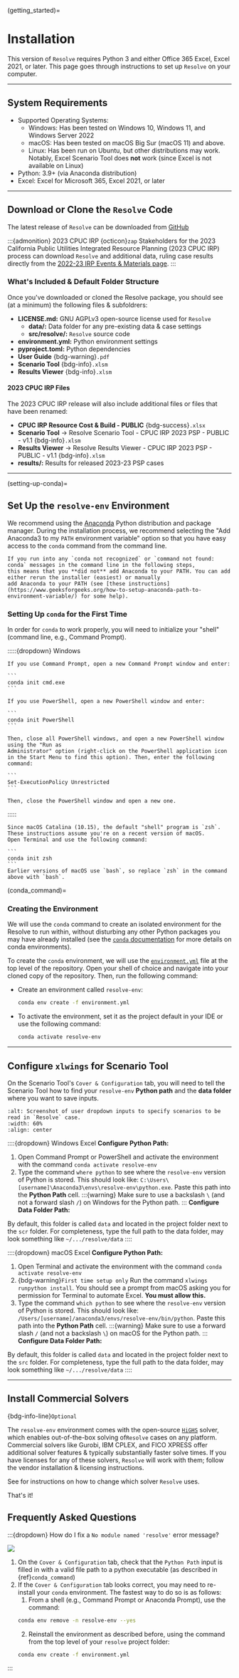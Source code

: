(getting_started)=
# Installation

This version of `Resolve` requires Python 3 and either Office 365 Excel, Excel 2021, or later. This page 
goes through instructions to set up `Resolve` on your computer.

---

## System Requirements
- Supported Operating Systems: 
  - Windows: Has been tested on Windows 10, Windows 11, and Windows Server 2022
  - macOS: Has been tested on macOS Big Sur (macOS 11) and above.
  - Linux: Has been run on Ubuntu, but other distributions may work. Notably, Excel Scenario Tool does **not** work 
    (since Excel is not available on Linux)
- Python: 3.9+ (via Anaconda distribution)
- Excel: Excel for Microsoft 365, Excel 2021, or later

---

## Download or Clone the `Resolve` Code

The latest release of `Resolve` can be downloaded from [GitHub](https://github.com/e3-/resolve/releases/latest)

:::{admonition} 2023 CPUC IRP {octicon}`zap`
Stakeholders for the 2023 California Public Utilities Integrated Resource Planning (2023 CPUC IRP) process can download 
`Resolve` and additional data, ruling case results directly from the [2022-23 IRP Events & Materials page](https://www.cpuc.ca.gov/industries-and-topics/electrical-energy/electric-power-procurement/long-term-procurement-planning/2022-irp-cycle-events-and-materials).
:::

### What's Included & Default Folder Structure

Once you've downloaded or cloned the Resolve package, you should see (at a minimum) the following files & subfoldrers:

* **LICENSE.md:** GNU AGPLv3 open-source license used for `Resolve`
  * **data/:** Data folder for any pre-existing data & case settings
  * **src/resolve/:** `Resolve` source code
* **environment.yml:** Python environment settings
* **pyproject.toml:** Python dependencies
* **User Guide** {bdg-warning}`.pdf`
* **Scenario Tool** {bdg-info}`.xlsm`
* **Results Viewer** {bdg-info}`.xlsm`

#### 2023 CPUC IRP Files

The 2023 CPUC IRP release will also include additional files or files that have been renamed:
- **CPUC IRP Resource Cost & Build - PUBLIC** {bdg-success}`.xlsx`
- **Scenario Tool** → Resolve Scenario Tool - CPUC IRP 2023 PSP - PUBLIC - v1.1 {bdg-info}`.xlsm`
- **Results Viewer** → Resolve Results Viewer - CPUC IRP 2023 PSP - PUBLIC - v1.1 {bdg-info}`.xlsm`
- **results/:** Results for released 2023-23 PSP cases 

---

(setting-up-conda)=
## Set Up the `resolve-env` Environment

We recommend using the [Anaconda](https://www.continuum.io/downloads) Python distribution and package manager. 
During the installation process, we recommend selecting the "Add Anaconda3 to my `PATH` environment variable" option
so that you have easy access to the `conda` command from the command line.

```{tip}
If you run into any `conda not recognized` or `command not found: conda` messages in the command line in the following steps,
this means that you **did not** add Anaconda to your PATH. You can add either rerun the installer (easiest) or manually
add Anaconda to your PATH (see [these instructions](https://www.geeksforgeeks.org/how-to-setup-anaconda-path-to-environment-variable/) for some help).
```

### Setting Up `conda` for the First Time

In order for `conda` to work properly, you will need to initialize your "shell" (command line, e.g., Command Prompt). 

:::::{dropdown} Windows

````{dropdown} Option 1: Using Command Prompt
If you use Command Prompt, open a new Command Prompt window and enter:

```
conda init cmd.exe
```
````

````{dropdown} Option 2: Using PowerShell
If you use PowerShell, open a new PowerShell window and enter:

```
conda init PowerShell
```
 
Then, close all PowerShell windows, and open a new PowerShell window using the "Run as 
Administrator" option (right-click on the PowerShell application icon in the Start Menu to find this option). Then, enter the following command: 
 
```
Set-ExecutionPolicy Unrestricted
```

Then, close the PowerShell window and open a new one. 
````

:::::

````{dropdown} macOS Terminal
Since macOS Catalina (10.15), the default "shell" program is `zsh`. These instructions assume you're on a recent version of macOS. 
Open Terminal and use the following command:  

```
conda init zsh
```
Earlier versions of macOS use `bash`, so replace `zsh` in the command above with `bash`.

````
(conda_command)=
### Creating the Environment

We will use the `conda` command to create an isolated environment for the Resolve to run within, without 
disturbing any other Python packages you may have already installed (see the [`conda` documentation](https://docs.conda.io/projects/conda/en/latest/user-guide/tasks/manage-environments.html) for more details on conda environments).

To create the `conda` environment, we will use the [`environment.yml`](https://github.com/e3-/kit/blob/main/environment.yml) 
file at the top level of the repository. Open your shell of choice and navigate into your cloned copy of the repository.
Then, run the following command:

-  Create an environment called `resolve-env`:
    ```bash
    conda env create -f environment.yml
    ```

- To activate the environment, set it as the project default in your IDE or use the following command:
    ```bash
    conda activate resolve-env 
    ```

---

## Configure `xlwings` for Scenario Tool

On the Scenario Tool's `Cover & Configuration` tab, you will need to tell the Scenario Tool how to find your `resolve-env` 
**Python path** and the **data folder** where you want to save inputs.

```{image} _images/scenario-tool-config.png
:alt: Screenshot of user dropdown inputs to specify scenarios to be read in `Resolve` case.
:width: 60%
:align: center
```

::::{dropdown} Windows Excel
**Configure Python Path:** 
1. Open Command Prompt or PowerShell and activate the environment with the command `conda activate resolve-env`
2. Type the command `where python` to see where the `resolve-env` version of Python is stored. This should look like: 
  `C:\Users\[username]\Anaconda3\envs\resolve-env\python.exe`. Paste this path into the **Python Path** cell.
  :::{warning}
  Make sure to use a backslash `\` (and not a forward slash `/`) on Windows for the Python path. 
  :::
**Configure Data Folder Path:** 

By default, this folder is called `data` and located in the project folder next to the `scr` folder. 
For completeness, type the full path to the data folder, may look something like `~/.../resolve/data`
::::

::::{dropdown} macOS Excel
**Configure Python Path:** 
1. Open Terminal and activate the environment with the command `conda activate resolve-env`
2. {bdg-warning}`First time setup only` Run the command `xlwings runpython install`. You should see a prompt from macOS 
   asking you for permission for Terminal to automate Excel. **You must allow this.**
3. Type the command `which python` to see where the `resolve-env` version of Python is stored. This should look like: 
  `/Users/[username]/anaconda3/envs/resolve-env/bin/python`. Paste this path into the **Python Path** cell.
  :::{warning}
  Make sure to use a forward slash `/` (and not a backslash `\`) on macOS for the Python path.
  :::
**Configure Data Folder Path:** 

By default, this folder is called `data` and located in the project folder next to the `src` folder. 
For completeness, type the full path to the data folder, may look something like `~/.../resolve/data`
::::

---

## Install Commercial Solvers 

{bdg-info-line}`Optional`

The `resolve-env` environment comes with the open-source [`HiGHS`](https://highs.dev/) solver, which enables 
out-of-the-box solving of`Resolve` cases on any platform. 
Commercial solvers like Gurobi, IBM CPLEX, and FICO XPRESS offer additional solver features & 
typically substantially faster solve times. If you have licenses for any of these solvers, `Resolve` will work with them; 
follow the vendor installation & licensing instructions.

See [](./running_resolve.md) for instructions on how to change which solver `Resolve` uses.


That's it! 

## Frequently Asked Questions

:::{dropdown} How do I fix a `No module named 'resolve'` error message?

![](../../source/_images/no_module_named_resolve.png)

1. On the `Cover & Configuration` tab, check that the `Python Path` input is filled in with a valid file path to a 
python executable (as described in {ref}`conda_command`)
2. If the `Cover & Configuration` tab looks correct, you may need to re-install your `conda` environment. The fastest 
way to do so is as follows:
   1. From a shell (e.g., Command Prompt or Anaconda Prompt), use the command: 
   ```bash
   conda env remove -n resolve-env --yes
   ```
   2. Reinstall the environment as described before, using the command from the top level of your `resolve` project folder:
   ```bash
   conda env create -f environment.yml
   ```

:::